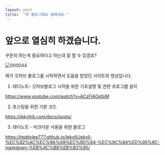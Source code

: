 ```yaml
---
layout: post
title:  "첫 블로그에요 설레네요."
---
```


# 앞으로 열심히 하겠습니다.

꾸준히 하는게 중요하다고 하는데 잘 할 수 있겠죠?



![000044](C:\github_projects\98jungwoo-github-blog\98jungwoo.github.io\images\2023-03-02-first-posting\000044.JPG)


제가 깃허브 블로그를 시작하면서 도움을 받았던 사이트와 영상입니다. 


1. 테디노트- 깃허브블로그 시작을 위한 기초설명 및 관련 프로그램 설치

https://www.youtube.com/watch?v=ACzFIAOsfpM


2. 포스팅을 위한 기본 코드

https://jekyllrb.com/docs/posts/


3. 테디노트 - 마크다운 사용을 위한 블로그

https://teddylee777.github.io/jekyll/Jekyll-%EC%82%AC%EC%9A%A9%EC%9D%84-%EC%9C%84%ED%95%9C-markdown-%EB%AC%B8%EB%B2%95/

